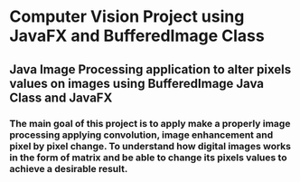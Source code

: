 <h1>Computer Vision Project using JavaFX and BufferedImage Class</h1>
<h2>Java Image Processing application to alter pixels values on images using
  BufferedImage Java Class and JavaFX
</h2>

<h3>The main goal of this project is to apply make a properly image processing
applying convolution, image enhancement and pixel by pixel change. To understand
how digital images works in the form of matrix and be able to change its pixels values 
to achieve a desirable result.</h3>
